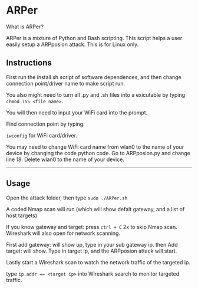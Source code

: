 # ARPer
What is ARPer?

ARPer is a mixture of Python and Bash scripting. This script helps a user easily setup a ARPposion attack. This is for Linux only.

## Instructions

First run the install.sh script of software dependences, and then change connection point/driver name to make script run.

You also might need to turn all .py and .sh files into a exicutable by typing `chmod 755 <file name>`.
    
You will then need to input your WiFi card into the prompt.

Find connection point by typing:

`iwconfig` for WiFi card/driver.

You may need to change WiFi card name from wlan0 to the name of your device by changing the code python code. 
Go to ARPposion.py and change line 18. Delete wlan0 to the name of your device.

----

## Usage

Open the attack folder, then type `sudo ./ARPer.sh`

A coded Nmap scan will run (which will show defalt gateway, and a list of host targets)

If you know gateway and target: press `ctrl + C` 2x to skip Nmap scan. Wireshark will also open for network scanning.

First add gateway: will show up, type in your sub gateway ip.
then Add target: will show. Type in target ip, and the ARPposion attack will start.

Lastly start a Wireshark scan to watch the network traffic of the targeted ip.

type `ip.addr == <target ip>` into Wireshark search to monitor targeted traffic.

